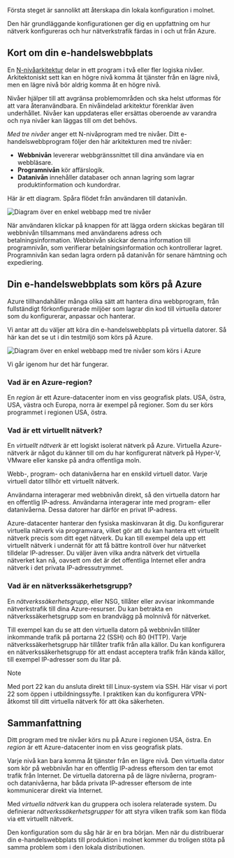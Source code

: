 Första steget är sannolikt att återskapa din lokala konfiguration i molnet.

Den här grundläggande konfigurationen ger dig en uppfattning om hur nätverk konfigureras och hur nätverkstrafik färdas in i och ut från Azure.

## <a name="your-e-commerce-site-at-a-glance"></a>Kort om din e-handelswebbplats

En [N-nivåarkitektur](https://docs.microsoft.com/azure/architecture/guide/architecture-styles/n-tier) delar in ett program i två eller fler logiska nivåer. Arkitektoniskt sett kan en högre nivå komma åt tjänster från en lägre nivå, men en lägre nivå bör aldrig komma åt en högre nivå.

Nivåer hjälper till att avgränsa problemområden och ska helst utformas för att vara återanvändbara. En nivåindelad arkitektur förenklar även underhållet. Nivåer kan uppdateras eller ersättas oberoende av varandra och nya nivåer kan läggas till om det behövs.

_Med tre nivåer_ anger ett N-nivåprogram med tre nivåer. Ditt e-handelswebbprogram följer den här arkitekturen med tre nivåer:

* **Webbnivån** levererar webbgränssnittet till dina användare via en webbläsare.
* **Programnivån** kör affärslogik.
* **Datanivån** innehåller databaser och annan lagring som lagrar produktinformation och kundordrar.

Här är ett diagram. Spåra flödet från användaren till datanivån.

![Diagram över en enkel webbapp med tre nivåer](../media-draft/three-tier.png)

När användaren klickar på knappen för att lägga ordern skickas begäran till webbnivån tillsammans med användarens adress och betalningsinformation. Webbnivån skickar denna information till programnivån, som verifierar betalningsinformation och kontrollerar lagret. Programnivån kan sedan lagra ordern på datanivån för senare hämtning och expediering.

## <a name="your-e-commerce-site-running-on-azure"></a>Din e-handelswebbplats som körs på Azure

Azure tillhandahåller många olika sätt att hantera dina webbprogram, från fullständigt förkonfigurerade miljöer som lagrar din kod till virtuella datorer som du konfigurerar, anpassar och hanterar.

Vi antar att du väljer att köra din e-handelswebbplats på virtuella datorer. Så här kan det se ut i din testmiljö som körs på Azure.

![Diagram över en enkel webbapp med tre nivåer som körs i Azure](../media-draft/test-deployment.png)

Vi går igenom hur det här fungerar.

### <a name="what-is-an-azure-region"></a>Vad är en Azure-region?

En _region_ är ett Azure-datacenter inom en viss geografisk plats. USA, östra, USA, västra och Europa, norra är exempel på regioner. Som du ser körs programmet i regionen USA, östra.

### <a name="what-is-a-virtual-network"></a>Vad är ett virtuellt nätverk?

En _virtuellt nätverk_ är ett logiskt isolerat nätverk på Azure. Virtuella Azure-nätverk är något du känner till om du har konfigurerat nätverk på Hyper-V, VMware eller kanske på andra offentliga moln.

Webb-, program- och datanivåerna har en enskild virtuell dator. Varje virtuell dator tillhör ett virtuellt nätverk.

Användarna interagerar med webbnivån direkt, så den virtuella datorn har en offentlig IP-adress. Användarna interagerar inte med program- eller datanivåerna. Dessa datorer har därför en privat IP-adress.

Azure-datacenter hanterar den fysiska maskinvaran åt dig. Du konfigurerar virtuella nätverk via programvara, vilket gör att du kan hantera ett virtuellt nätverk precis som ditt eget nätverk. Du kan till exempel dela upp ett virtuellt nätverk i undernät för att få bättre kontroll över hur nätverket tilldelar IP-adresser. Du väljer även vilka andra nätverk det virtuella nätverket kan nå, oavsett om det är det offentliga Internet eller andra nätverk i det privata IP-adressutrymmet.

### <a name="whats-a-network-security-group"></a>Vad är en nätverkssäkerhetsgrupp?

En _nätverkssäkerhetsgrupp_, eller NSG, tillåter eller avvisar inkommande nätverkstrafik till dina Azure-resurser. Du kan betrakta en nätverkssäkerhetsgrupp som en brandvägg på molnnivå för nätverket.

Till exempel kan du se att den virtuella datorn på webbnivån tillåter inkommande trafik på portarna 22 (SSH) och 80 (HTTP). Varje nätverkssäkerhetsgrupp här tillåter trafik från alla källor. Du kan konfigurera en nätverkssäkerhetsgrupp för att endast acceptera trafik från kända källor, till exempel IP-adresser som du litar på.

> [!NOTE]
> Med port 22 kan du ansluta direkt till Linux-system via SSH. Här visar vi port 22 som öppen i utbildningssyfte. I praktiken kan du konfigurera VPN-åtkomst till ditt virtuella nätverk för att öka säkerheten.

## <a name="summary"></a>Sammanfattning

Ditt program med tre nivåer körs nu på Azure i regionen USA, östra. En _region_ är ett Azure-datacenter inom en viss geografisk plats.

Varje nivå kan bara komma åt tjänster från en lägre nivå. Den virtuella dator som kör på webbnivån har en offentlig IP-adress eftersom den tar emot trafik från Internet. De virtuella datorerna på de lägre nivåerna, program- och datanivåerna, har båda privata IP-adresser eftersom de inte kommunicerar direkt via Internet.

Med _virtuella nätverk_ kan du gruppera och isolera relaterade system. Du definierar _nätverkssäkerhetsgrupper_ för att styra vilken trafik som kan flöda via ett virtuellt nätverk.

Den konfiguration som du såg här är en bra början. Men när du distribuerar din e-handelswebbplats till produktion i molnet kommer du troligen stöta på samma problem som i den lokala distributionen.
